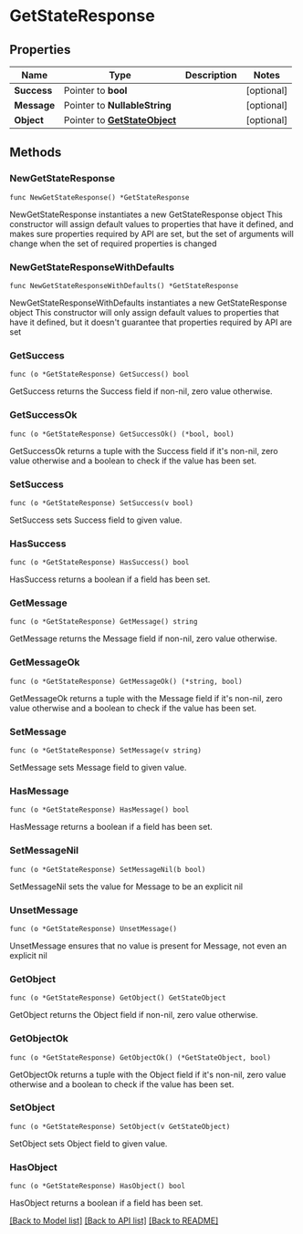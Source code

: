 # GetStateResponse

## Properties

Name | Type | Description | Notes
------------ | ------------- | ------------- | -------------
**Success** | Pointer to **bool** |  | [optional] 
**Message** | Pointer to **NullableString** |  | [optional] 
**Object** | Pointer to [**GetStateObject**](GetStateObject.md) |  | [optional] 

## Methods

### NewGetStateResponse

`func NewGetStateResponse() *GetStateResponse`

NewGetStateResponse instantiates a new GetStateResponse object
This constructor will assign default values to properties that have it defined,
and makes sure properties required by API are set, but the set of arguments
will change when the set of required properties is changed

### NewGetStateResponseWithDefaults

`func NewGetStateResponseWithDefaults() *GetStateResponse`

NewGetStateResponseWithDefaults instantiates a new GetStateResponse object
This constructor will only assign default values to properties that have it defined,
but it doesn't guarantee that properties required by API are set

### GetSuccess

`func (o *GetStateResponse) GetSuccess() bool`

GetSuccess returns the Success field if non-nil, zero value otherwise.

### GetSuccessOk

`func (o *GetStateResponse) GetSuccessOk() (*bool, bool)`

GetSuccessOk returns a tuple with the Success field if it's non-nil, zero value otherwise
and a boolean to check if the value has been set.

### SetSuccess

`func (o *GetStateResponse) SetSuccess(v bool)`

SetSuccess sets Success field to given value.

### HasSuccess

`func (o *GetStateResponse) HasSuccess() bool`

HasSuccess returns a boolean if a field has been set.

### GetMessage

`func (o *GetStateResponse) GetMessage() string`

GetMessage returns the Message field if non-nil, zero value otherwise.

### GetMessageOk

`func (o *GetStateResponse) GetMessageOk() (*string, bool)`

GetMessageOk returns a tuple with the Message field if it's non-nil, zero value otherwise
and a boolean to check if the value has been set.

### SetMessage

`func (o *GetStateResponse) SetMessage(v string)`

SetMessage sets Message field to given value.

### HasMessage

`func (o *GetStateResponse) HasMessage() bool`

HasMessage returns a boolean if a field has been set.

### SetMessageNil

`func (o *GetStateResponse) SetMessageNil(b bool)`

 SetMessageNil sets the value for Message to be an explicit nil

### UnsetMessage
`func (o *GetStateResponse) UnsetMessage()`

UnsetMessage ensures that no value is present for Message, not even an explicit nil
### GetObject

`func (o *GetStateResponse) GetObject() GetStateObject`

GetObject returns the Object field if non-nil, zero value otherwise.

### GetObjectOk

`func (o *GetStateResponse) GetObjectOk() (*GetStateObject, bool)`

GetObjectOk returns a tuple with the Object field if it's non-nil, zero value otherwise
and a boolean to check if the value has been set.

### SetObject

`func (o *GetStateResponse) SetObject(v GetStateObject)`

SetObject sets Object field to given value.

### HasObject

`func (o *GetStateResponse) HasObject() bool`

HasObject returns a boolean if a field has been set.


[[Back to Model list]](../README.md#documentation-for-models) [[Back to API list]](../README.md#documentation-for-api-endpoints) [[Back to README]](../README.md)


